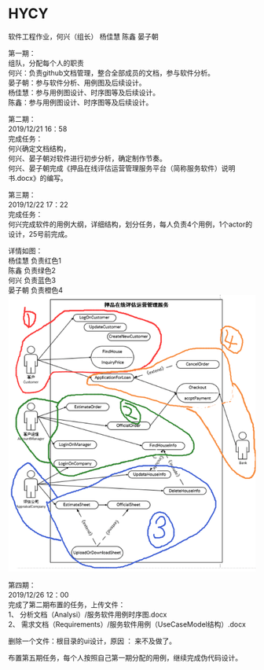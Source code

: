# HYCY
软件工程作业，何兴（组长） 杨佳慧 陈鑫 晏子朝  
  
第一期：  
组队，分配每个人的职责  
何兴：负责github文档管理，整合全部成员的文档，参与软件分析。  
晏子朝：参与软件分析、用例图及后续设计。  
杨佳慧：参与用例图设计、时序图等及后续设计。  
陈鑫：参与用例图设计、时序图等及后续设计。  

第二期：  
2019/12/21 16：58  
完成任务：  
何兴确定文档结构，  
何兴、晏子朝对软件进行初步分析，确定制作节奏。  
何兴、晏子朝完成《押品在线评估运营管理服务平台（简称服务软件）说明书.docx》的编写。  
  
第三期：  
2019/12/22 17：22  
完成任务：  
何兴完成软件的用例大纲，详细结构，划分任务，每人负责4个用例，1个actor的设计，25号前完成。  
  
详情如图：  
杨佳慧 负责红色1  
陈鑫 负责绿色2  
何兴 负责蓝色3  
晏子朝 负责橙色4  
![Image text](https://raw.githubusercontent.com/KumiXH/HYCY/master/images/mission.png)  
  
第四期：  
2019/12/26 12：00  
完成了第二期布置的任务，上传文件：  
1、 分析文档（Analysi）/服务软件用例时序图.docx  
2、 需求文档（Requirements）/服务软件用例（UseCaseModel结构）.docx  
  
删除一个文件：根目录的ui设计，原因 ： 来不及做了。    

布置第五期任务，每个人按照自己第一期分配的用例，继续完成伪代码设计。



